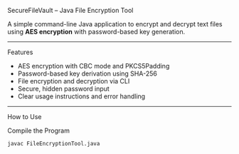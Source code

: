 SecureFileVault – Java File Encryption Tool

A simple command-line Java application to encrypt and decrypt text files using **AES encryption** with password-based key generation.

---

 Features

-  AES encryption with CBC mode and PKCS5Padding
-  Password-based key derivation using SHA-256
-  File encryption and decryption via CLI
-  Secure, hidden password input
-  Clear usage instructions and error handling

---

 How to Use
 
 Compile the Program

```bash
javac FileEncryptionTool.java
